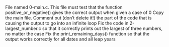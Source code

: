 File named 0-main.c. This file must test that the function positive_or_negative() gives the correct output when given a case of 0
Copy the main file. Comment out (don’t delete it!) the part of the code that is causing the output to go into an infinite loop
Fix the code in 2-largest_number.c so that it correctly prints out the largest of three numbers, no matter the case
Fix the print_remaining_days() function so that the output works correctly for all dates and all leap years
